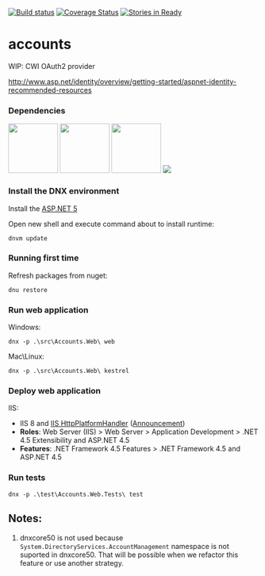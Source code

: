 [![Build status](https://ci.appveyor.com/api/projects/status/34m8w6uq27u0a9ey?svg=true)](https://ci.appveyor.com/project/contascwi/accounts)
[![Coverage Status](https://coveralls.io/repos/CWISoftware/accounts/badge.svg?branch=master&service=github)](https://coveralls.io/github/CWISoftware/accounts?branch=master)
[![Stories in Ready](https://badge.waffle.io/CWISoftware/accounts.png?label=ready&title=Ready)](https://waffle.io/CWISoftware/accounts)

# accounts
WIP: CWI OAuth2 provider

http://www.asp.net/identity/overview/getting-started/aspnet-identity-recommended-resources

### Dependencies

[<img src="https://raw.githubusercontent.com/isaacs/npm/master/html/npm-256-square.png" width="100" height="100">](https://www.npmjs.com/package/npm)
[<img src="http://www.codingpedia.org/wp-content/uploads/2014/04/gulp-2x.png" width="100" height="100">](https://github.com/gulpjs/gulp/blob/master/docs/getting-started.md)
[<img src="http://yeoman.io/static/tool-bower.2cc5d0d1ec.png" width="100" height="100">](http://bower.io/#install-bower)
[<img src="https://upload.wikimedia.org/wikipedia/commons/thumb/a/a6/TypeScript_Logo.png/220px-TypeScript_Logo.png">]()

### Install the DNX environment

Install the [ASP.NET 5](https://github.com/aspnet/Home#cmd)

Open new shell and execute command about to install runtime:

	dnvm update

### Running first time

Refresh packages from nuget:

	dnu restore

### Run web application

Windows:

	dnx -p .\src\Accounts.Web\ web

Mac\Linux:

	dnx -p .\src\Accounts.Web\ kestrel

### Deploy web application

IIS:

* IIS 8 and [IIS HttpPlatformHandler](http://www.iis.net/downloads/microsoft/httpplatformhandler) ([Announcement](http://blogs.msdn.com/b/webdev/archive/2015/10/15/announcing-availability-of-asp-net-5-beta8.aspx))
* **Roles**: Web Server (IIS) > Web Server > Application Development > .NET 4.5 Extensibility and ASP.NET 4.5
* **Features**: .NET Framework 4.5 Features > .NET Framework 4.5 and ASP.NET 4.5

### Run tests

    dnx -p .\test\Accounts.Web.Tests\ test

## Notes:

1. dnxcore50 is not used because `System.DirectoryServices.AccountManagement` namespace is not suported in dnxcore50. That will be possible when we refactor this feature or use another strategy.